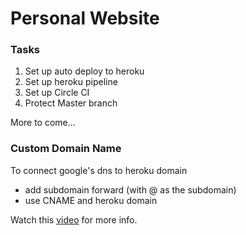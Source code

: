 # Personal Website

### Tasks
1. Set up auto deploy to heroku
1. Set up heroku pipeline
1. Set up Circle CI
1. Protect Master branch

More to come...

### Custom Domain Name

To connect google's dns to heroku domain
- add subdomain forward (with @ as the subdomain)
- use CNAME and heroku domain

Watch this [video](https://www.youtube.com/watch?v=SCE5LPPcma0) for more info.